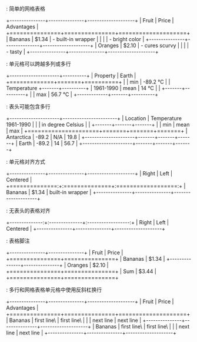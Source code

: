 : 简单的网格表格

+---------------+---------------+--------------------+
| Fruit         | Price         | Advantages         |
+===============+===============+====================+
| Bananas       | $1.34         | - built-in wrapper |
|               |               | - bright color     |
+---------------+---------------+--------------------+
| Oranges       | $2.10         | - cures scurvy     |
|               |               | - tasty            |
+---------------+---------------+--------------------+

: 单元格可以跨越多列或多行

+---------------------+----------+
| Property            | Earth    |
+=============+=======+==========+
|             | min   | -89.2 °C |
| Temperature +-------+----------+
| 1961-1990   | mean  | 14 °C    |
|             +-------+----------+
|             | max   | 56.7 °C  |
+-------------+-------+----------+

: 表头可能包含多行

+---------------------+-----------------------+
| Location            | Temperature 1961-1990 |
|                     | in degree Celsius     |
|                     +-------+-------+-------+
|                     | min   | mean  | max   |
+=====================+=======+=======+=======+
| Antarctica          | -89.2 | N/A   | 19.8  |
+---------------------+-------+-------+-------+
| Earth               | -89.2 | 14    | 56.7  |
+---------------------+-------+-------+-------+

: 单元格对齐方式

+---------------+---------------+--------------------+
| Right         | Left          | Centered           |
+==============:+:==============+:==================:+
| Bananas       | $1.34         | built-in wrapper   |
+---------------+---------------+--------------------+

: 无表头的表格对齐

+--------------:+:--------------+:------------------:+
| Right         | Left          | Centered           |
+---------------+---------------+--------------------+

: 表格脚注

+---------------+---------------+
| Fruit         | Price         |
+===============+===============+
| Bananas       | $1.34         |
+---------------+---------------+
| Oranges       | $2.10         |
+===============+===============+
| Sum           | $3.44         |
+===============+===============+

<!-- 注意: 多行和网格表格单元格只能用反斜杠换行 -->

: 多行和网格表格单元格中使用反斜杠换行

+---------------+---------------+--------------------+
| Fruit         | Price         | Advantages         |
+===============+===============+====================+
| Bananas       | first line\   | first line\        |
|               | next line     | next line          |
+---------------+---------------+--------------------+
| Bananas       | first line\   | first line\        |
|               | next line     | next line          |
+---------------+---------------+--------------------+